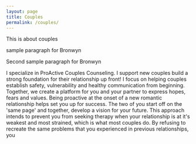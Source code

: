 ```yaml
---
layout: page
title: Couples
permalink: /couples/
---
```


This is about couples

<p> sample paragraph for Bronwyn </p>
<p> Second sample paragraph for Bronwyn </p>
I specialize in ProActive Couples Counseling.  I support new couples build a strong foundation for their relationship up front!  I focus on helping couples establish safety, vulnerability and healthy communication from beginning.  Together, we create a platform for you and your partner to express hopes, fears and values.  Being proactive at the onset of a new romantic relationship helps set you up for success.  The two of you start off on the 'same page' and together, develop a vision for your future.  This approach intends to prevent you from seeking therapy when your relationship is at it's weakest and most strained, which is what most couples do.  By refusing to recreate the same problems that you experienced in previous relationships, you  